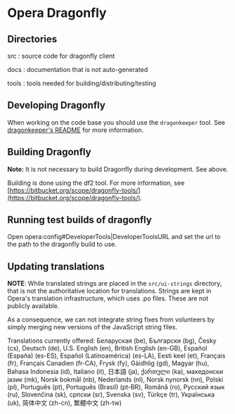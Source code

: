# Opera Dragonfly

## Directories

src
: source code for dragonfly client

docs
: documentation that is not auto-generated

tools
: tools needed for building/distributing/testing

## Developing Dragonfly

When working on the code base you should use the `dragonkeeper`
tool. See [dragonkeeper's README](https://bitbucket.org/scope/dragonkeeper/src/tip/README) for more information.

## Building Dragonfly

**Note:** It is not necessary to build Dragonfly during development. See above.

Building is done using the df2 tool. For more information, see
[https://bitbucket.org/scope/dragonfly-tools/](https://bitbucket.org/scope/dragonfly-tools/).

## Running test builds of dragonfly

Open opera:config#DeveloperTools|DeveloperToolsURL and set the url to the
path to the dragonfly build to use.

## Updating translations

**NOTE**: While translated strings are placed in the `src/ui-strings`
directory, that is not the authoritative location for translations.
Strings are kept in Opera's translation infrastructure, which uses .po
files. These are not publicly available.

As a consequence, we can not integrate string fixes from volunteers by
simply merging new versions of the JavaScript string files.

Translations currently offered:
  Беларуская (be), Български (bg), Česky (cs), Deutsch (de), U.S. English (en),
  British English (en-GB), Español (España) (es-ES), Español (Latinoamérica) (es-LA),
  Eesti keel (et), Français (fr), Français Canadien (fr-CA), Frysk (fy), Gàidhlig (gd),
  Magyar (hu), Bahasa Indonesia (id), Italiano (it), 日本語 (ja), ქართული (ka),
  македонски јазик (mk), Norsk bokmål (nb), Nederlands (nl), Norsk nynorsk (nn),
  Polski (pl), Português (pt), Português (Brasil) (pt-BR), Română (ro), Русский язык (ru),
  Slovenčina (sk), српски (sr), Svenska (sv), Türkçe (tr), Українська (uk), 简体中文 (zh-cn),
  繁體中文 (zh-tw)

